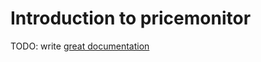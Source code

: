 # Introduction to pricemonitor

TODO: write [great documentation](http://jacobian.org/writing/what-to-write/)
